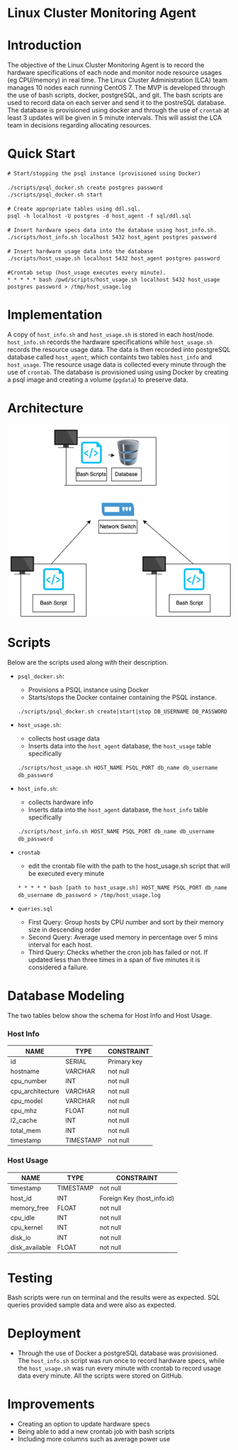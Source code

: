 # Linux Cluster Monitoring Agent

# Introduction
The objective of the Linux Cluster Monitoring Agent is to record the hardware specifications of each node and monitor node resource usages (eg CPU/memory) in real time. The Linux Cluster Administration (LCA) team manages 10 nodes each running CentOS 7. The MVP is developed through the use of bash scripts, docker, postgreSQL, and git. The bash scripts are used to record data on each server and send it to the postreSQL database. The database is provisioned using docker and through the use of `crontab` at least 3 updates will be given in 5 minute intervals. This will assist the LCA team in decisions regarding allocating resources. 

# Quick Start

````
# Start/stopping the psql instance (provisioned using Docker)

./scripts/psql_docker.sh create postgres password
./scripts/psql_docker.sh start

# Create appropriate tables using ddl.sql.
psql -h localhost -U postgres -d host_agent -f sql/ddl.sql

# Insert hardware specs data into the database using host_info.sh. 
./scripts/host_info.sh localhost 5432 host_agent postgres password

# Insert hardware usage data into the database 
./scripts/host_usage.sh localhost 5432 host_agent postgres password

#Crontab setup (host_usage executes every minute).
* * * * * bash /pwd/scripts/host_usage.sh localhost 5432 host_usage postgres password > /tmp/host_usage.log
````

# Implementation 
A copy of `host_info.sh` and `host_usage.sh` is stored in each host/node. `host_info.sh` records the hardware specifications while `host_usage.sh` records the resource usage data. The data is then recorded into postgreSQL database called `host_agent`, which containts two tables `host_info` and `host_usage`. The resource usage data is collected every minute through the use of `crontab`. The database is provisioned using using Docker by creating a psql image and creating a volume (`pgdata`) to preserve data. 

# Architecture 
<img src = './assets/demo.drawio.png'>

# Scripts
Below are the scripts used along with their description. 

- `psql_docker.sh`:
  - Provisions a PSQL instance using Docker 
  - Starts/stops the Docker container containing the PSQL instance.
  
  `./scripts/psql_docker.sh create|start|stop DB_USERNAME DB_PASSWORD`
 
- `host_usage.sh`:
  - collects host usage data 
  - Inserts data into the `host_agent` database, the `host_usage` table specifically 
  
  `./scripts/host_usage.sh HOST_NAME PSQL_PORT db_name db_username db_password`
 
- `host_info.sh`:
  - collects hardware info 
  - Inserts data into the `host_agent` database, the `host_info` table specifically
  
  `./scripts/host_info.sh HOST_NAME PSQL_PORT db_name db_username db_password`

- `crontab`
  - edit the crontab file with the path to the host_usage.sh script that will be executed every minute
  
  `* * * * * bash [path to host_usage.sh] HOST_NAME PSQL_PORT db_name db_username db_password > /tmp/host_usage.log`

- `queries.sql`
  - First Query: Group hosts by CPU number and sort by their memory size in descending order
  - Second Query: Average used memory in percentage over 5 mins interval for each host. 
  - Third Query: Checks whether the cron job has failed or not. If updated less than three times in a span of five minutes it is considered a failure. 

# Database Modeling

The two tables below show the schema for Host Info and Host Usage. 

### Host Info 
| NAME             | TYPE       | CONSTRAINT  |
|------------------|------------|-------------|
| id               | SERIAL     | Primary key |
| hostname         | VARCHAR    | not null    |
| cpu_number       | INT        | not null    |
| cpu_architecture | VARCHAR    | not null    |
| cpu_model        | VARCHAR    | not null    | 
| cpu_mhz          | FLOAT      | not null    | 
| l2_cache         | INT        | not null    |
| total_mem        | INT        | not null    |
| timestamp        | TIMESTAMP  | not null    |

### Host Usage 
| NAME           | TYPE      | CONSTRAINT                   |
|----------------|-----------|------------------------------|
| timestamp      | TIMESTAMP | not null                     |
| host_id        | INT       | Foreign Key (host_info.id)   |
| memory_free    | FLOAT     | not null                     |
| cpu_idle       | INT       | not null                     |
| cpu_kernel     | INT       | not null                     | 
| disk_io        | INT       | not null                     | 
| disk_available | FLOAT     | not null                     |

# Testing 
Bash scripts were run on terminal and the results were as expected. SQL queries provided sample data and were also as expected. 

# Deployment 
- Through the use of Docker a postgreSQL database was provisioned. The `host_info.sh` script was run once to record hardware specs, while the `host_usage.sh` was run every minute with crontab to record usage data every minute. All the scripts were stored on GitHub. 

# Improvements
- Creating an option to update hardware specs
- Being able to add a new crontab job with bash scripts
- Including more columns such as average power use 

